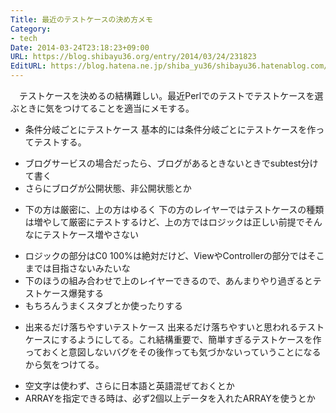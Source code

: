 ```yaml
---
Title: 最近のテストケースの決め方メモ
Category:
- tech
Date: 2014-03-24T23:18:23+09:00
URL: https://blog.shibayu36.org/entry/2014/03/24/231823
EditURL: https://blog.hatena.ne.jp/shiba_yu36/shibayu36.hatenablog.com/atom/entry/12921228815720225249
---
```


　テストケースを決めるの結構難しい。最近Perlでのテストでテストケースを選ぶときに気をつけてることを適当にメモする。

* 条件分岐ごとにテストケース
基本的には条件分岐ごとにテストケースを作ってテストする。
- ブログサービスの場合だったら、ブログがあるときないときでsubtest分けて書く
- さらにブログが公開状態、非公開状態とか

* 下の方は厳密に、上の方はゆるく
下の方のレイヤーではテストケースの種類は増やして厳密にテストするけど、上の方ではロジックは正しい前提でそんなにテストケース増やさない
- ロジックの部分はC0 100%は絶対だけど、ViewやControllerの部分ではそこまでは目指さないみたいな
- 下のほうの組み合わせで上のレイヤーできるので、あんまりやり過ぎるとテストケース爆発する
- もちろんうまくスタブとか使ったりする

* 出来るだけ落ちやすいテストケース
出来るだけ落ちやすいと思われるテストケースにするようにしてる。これ結構重要で、簡単すぎるテストケースを作っておくと意図しないバグをその後作っても気づかないっていうことになるから気をつけてる。
- 空文字は使わず、さらに日本語と英語混ぜておくとか
- ARRAYを指定できる時は、必ず2個以上データを入れたARRAYを使うとか
